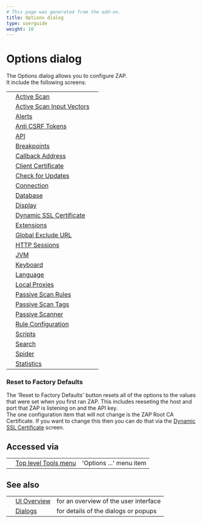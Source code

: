 ```yaml
---
# This page was generated from the add-on.
title: Options dialog
type: userguide
weight: 10
---
```


# Options dialog

The Options dialog allows you to configure ZAP.  
It include the following screens:

|     |                                                                           |     |
| --- | ------------------------------------------------------------------------- | --- |
|     | [Active Scan](/docs/desktop/ui/dialogs/options/ascan/)                    |     |
|     | [Active Scan Input Vectors](/docs/desktop/ui/dialogs/options/ascaninput/) |     |
|     | [Alerts](/docs/desktop/ui/dialogs/options/alert/)                         |     |
|     | [Anti CSRF Tokens](/docs/desktop/ui/dialogs/options/anticsrf/)            |     |
|     | [API](/docs/desktop/ui/dialogs/options/api/)                              |     |
|     | [Breakpoints](/docs/desktop/ui/dialogs/options/breakpoints/)              |     |
|     | [Callback Address](/docs/desktop/ui/dialogs/options/callback/)            |     |
|     | [Client Certificate](/docs/desktop/ui/dialogs/options/certificate/)       |     |
|     | [Check for Updates](/docs/desktop/ui/dialogs/options/checkforupdates/)    |     |
|     | [Connection](/docs/desktop/ui/dialogs/options/connection/)                |     |
|     | [Database](/docs/desktop/ui/dialogs/options/database/)                    |     |
|     | [Display](/docs/desktop/ui/dialogs/options/view/)                         |     |
|     | [Dynamic SSL Certificate](/docs/desktop/ui/dialogs/options/dynsslcert/)   |     |
|     | [Extensions](/docs/desktop/ui/dialogs/options/ext/)                       |     |
|     | [Global Exclude URL](/docs/desktop/ui/dialogs/options/globalexcludeurl/)  |     |
|     | [HTTP Sessions](/docs/desktop/ui/dialogs/options/httpsessions/)           |     |
|     | [JVM](/docs/desktop/ui/dialogs/options/jvm/)                              |     |
|     | [Keyboard](/docs/desktop/ui/dialogs/options/keyboard/)                    |     |
|     | [Language](/docs/desktop/ui/dialogs/options/language/)                    |     |
|     | [Local Proxies](/docs/desktop/ui/dialogs/options/localproxy/)             |     |
|     | [Passive Scan Rules](/docs/desktop/ui/dialogs/options/pscanrules/)        |     |
|     | [Passive Scan Tags](/docs/desktop/ui/dialogs/options/pscan/)              |     |
|     | [Passive Scanner](/docs/desktop/ui/dialogs/options/pscanner/)             |     |
|     | [Rule Configuration](/docs/desktop/ui/dialogs/options/ruleconfig/)        |     |
|     | [Scripts](/docs/desktop/ui/dialogs/options/script/)                       |     |
|     | [Search](/docs/desktop/ui/dialogs/options/search/)                        |     |
|     | [Spider](/docs/desktop/ui/dialogs/options/spider/)                        |     |
|     | [Statistics](/docs/desktop/ui/dialogs/options/stats/)                     |     |

### Reset to Factory Defaults

The 'Reset to Factory Defaults' button resets all of the options to the values that were set when you first ran ZAP. This includes reeseting the host and port that ZAP is listening on and the API key.  
The one configuration item that will not change is the ZAP Root CA Certificate. If you want to change this then you can do that via the [Dynamic SSL Certificate](/docs/desktop/ui/dialogs/options/dynsslcert/) screen.

## Accessed via

|     |                                                        |                         |
| --- | ------------------------------------------------------ | ----------------------- |
|     | [Top level Tools menu](/docs/desktop/ui/tlmenu/tools/) | 'Options ...' menu item |

## See also

|     |                                      |                                       |
| --- | ------------------------------------ | ------------------------------------- |
|     | [UI Overview](/docs/desktop/ui/)     | for an overview of the user interface |
|     | [Dialogs](/docs/desktop/ui/dialogs/) | for details of the dialogs or popups  |
